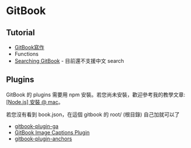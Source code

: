 # GitBook

## Tutorial

- [GitBook寫作](http://kingofamani.gitbooks.io/git-teach/content/chapter_6_gitbook/chapter_6_gitbookgitbook2.html)
- Functions
 - [Searching GitBook](http://help.gitbook.com/platform/search.html) - 目前還不支援中文 search


## Plugins

GitBook 的 plugins 需要用 npm 安裝。若您尚未安裝，歡迎參考我的教學文章: [[Node.js] 安裝 @ mac](http://androchen.logdown.com/posts/2014/11/19/nodejs-installation-mac)。

若您沒有看到 book.json，在這個 gitbook 的 root/ (根目錄) 自己加就可以了


- [gitbook-plugin-ga](https://www.npmjs.com/package/gitbook-plugin-ga)
- [GitBook Image Captions Plugin](https://www.npmjs.com/package/gitbook-plugin-image-captions)
- [gitbook-plugin-anchors](https://github.com/rlmv/gitbook-plugin-anchors#gitbook-anchors-plugin)
